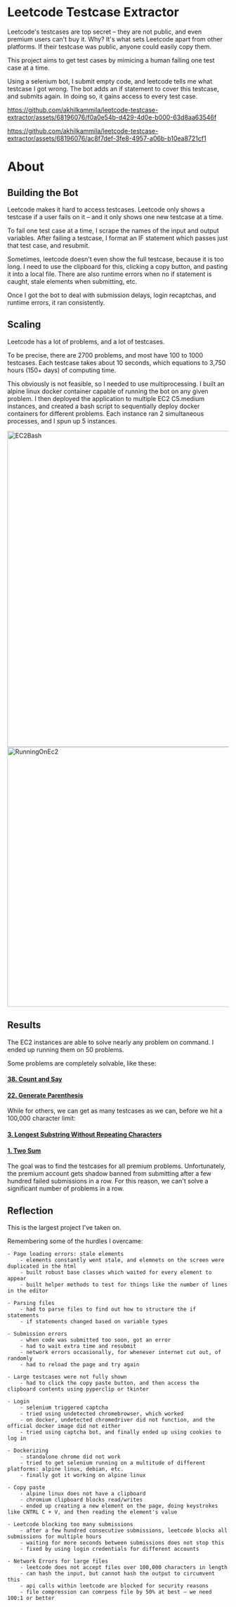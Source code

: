 # Leetcode Testcase Extractor

Leetcode's testcases are top secret – they are not public, and even premium users can't buy it. Why? It's what sets Leetcode apart from other platforms. If their testcase was public, anyone could easily copy them.

This project aims to get test cases by mimicing a human failing one test case at a time.

Using a selenium bot, I submit empty code, and leetcode tells me what testcase I got wrong. The bot adds an if statement to cover this testcase, and submits again. In doing so, it gains access to every test case.

https://github.com/akhilkammila/leetcode-testcase-extractor/assets/68196076/f0a0e54b-d429-4d0e-b000-63d8aa63546f

https://github.com/akhilkammila/leetcode-testcase-extractor/assets/68196076/ac8f7def-3fe8-4957-a06b-b10ea8721cf1

# About
## Building the Bot
Leetcode makes it hard to access testcases. Leetcode only shows a testcase if a user fails on it – and it only shows one new testcase at a time.

To fail one test case at a time, I scrape the names of the input and output variables. After failing a testcase, I format an IF statement which passes just that test case, and resubmit.

Sometimes, leetcode doesn't even show the full testcase, because it is too long. I need to use the clipboard for this, clicking a copy button, and pasting it into a local file. There are also runtime errors when no if statement is caught, stale elements when submitting, etc.

Once I got the bot to deal with submission delays, login recaptchas, and runtime errors, it ran consistently.

## Scaling
Leetcode has a lot of problems, and a lot of testcases.

To be precise, there are 2700 problems, and most have 100 to 1000 testcases. Each testcase takes about 10 seconds, which equations to 3,750 hours (150+ days) of computing time.

This obviously is not feasible, so I needed to use multiprocessing. I built an alpine linux docker container capable of running the bot on any given problem. I then deployed the application to multiple EC2 C5.medium instances, and created a bash script to sequentially deploy docker containers for different problems. Each instance ran 2 simultaneous processes, and I spun up 5 instances.

<img width="720" alt="EC2Bash" src="https://github.com/akhilkammila/leetcode-testcase-extractor/assets/68196076/2dd953ed-6b03-4822-88d7-e61d8c8e587c">

<img width="592" alt="RunningOnEc2" src="https://github.com/akhilkammila/leetcode-testcase-extractor/assets/68196076/5e6d32bf-6e98-44dd-8f0c-3c46c08b7577">

## Results
The EC2 instances are able to solve nearly any problem on command. I ended up running them on 50 problems.

Some problems are completely solvable, like these:
#### [38. Count and Say](https://github.com/akhilkammila/leetcode-testcase-extractor/blob/main/data/38.%20Count%20and%20Say)
#### [22. Generate Parenthesis](https://github.com/akhilkammila/leetcode-testcase-extractor/blob/main/data/22.%20Generate%20Parentheses)

While for others, we can get as many testcases as we can, before we hit a 100,000 character limit:
#### [3. Longest Substring Without Repeating Characters](https://github.com/akhilkammila/leetcode-testcase-extractor/blob/main/data/3.%20Longest%20Substring%20Without%20Repeating%20Characters)
#### [1. Two Sum](https://github.com/akhilkammila/leetcode-testcase-extractor/blob/main/data/1.%20Two%20Sum)

The goal was to find the testcases for all premium problems. Unfortunately, the premium account gets shadow banned from submitting after a few hundred failed submissions in a row. For this reason, we can't solve a significant number of problems in a row.

## Reflection
This is the largest project I've taken on.

Remembering some of the hurdles I overcame:

    - Page loading errors: stale elements
        - elements constantly went stale, and elemnets on the screen were duplicated in the html
        - built robust base classes which waited for every element to appear
        - built helper methods to test for things like the number of lines in the editor

    - Parsing files
        - had to parse files to find out how to structure the if statements
        - if statements changed based on variable types

    - Submission errors
        - when code was submitted too soon, got an error
        - had to wait extra time and resubmit
        - network errors occasionally, for whenever internet cut out, of randomly
        - had to reload the page and try again

    - Large testcases were not fully shown
        - had to click the copy paste button, and then access the clipboard contents using pyperclip or tkinter

    - Login
        - selenium triggered captcha
        - tried using undetected chromebrowser, which worked
        - on docker, undetected chromedriver did not function, and the official docker image did not either
        - tried using captcha bot, and finally ended up using cookies to log in

    - Dockerizing
        - standalone chrome did not work
        - tried to get selenium running on a multitude of different platforms: alpine linux, debian, etc.
        - finally got it working on alpine linux

    - Copy paste
        - alpine linux does not have a clipboard
        - chromium clipboard blocks read/writes
        - ended up creating a new element on the page, doing keystrokes like CNTRL C + V, and then reading the element's value

    - Leetcode blocking too many submissions
        - after a few hundred consecutive submissions, leetcode blocks all submissions for multiple hours
        - waiting for more seconds between submissions does not stop this
        - fixed by using login credentials for different accounts

    - Network Errors for large files
        - leetcode does not accept files over 100,000 characters in length
        - can hash the input, but cannot hash the output to circumvent this
        - api calls within leetcode are blocked for security reasons
        - file compression can comrpess file by 50% at best – we need 100:1 or better